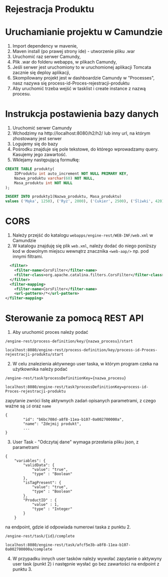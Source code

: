 # Rejestracja Produktu

# Uruchamianie projektu w Camundzie

1. Import dependency w mavenie,
2. Maven install (po prawej strony ide) - utworzenie pliku .war
3. Uruchomić raz serwer Camundy,
4. Plik .war do folderu webapps, w plikach Camundy,
5. Jeśli serwer jest uruchomiony to w uruchomionej aplikacji Tomcata zacznie się deploy aplikacji,
6. Skompilowany projekt jest w dashboardzie Camundy w "Processes", nasz nazywa się process-id-Proces-rejestracji-produktu
7. Aby uruchomić trzeba wejść w tasklist i create instance z nazwą procesu.

# Instrukcja postawienia bazy danych

1. Uruchomić serwer Camundy
2. Wchodzimy na http://localhost:8080/h2/h2/ lub inny url, na którym zhostowany jest serwer
3. Logujemy się do bazy
4. Pośrodku znajduje się pole tekstowe, do którego wprowadzamy query. Kasujemy jego zawartość.
5. Wklejamy następującą formułkę:

```sql
CREATE TABLE produkty(
    IDProduktu int auto_increment NOT NULL PRIMARY KEY,
    Nazwa_produktu varchar(60) NOT NULL,
    Masa_produktu int NOT NULL
);

INSERT INTO produkty1(Nazwa_produktu, Masa_produktu)
values ('Mąka', 1250), ('Ryż', 2000), ('Cukier', 2500), ('Śliwki', 420);

```

# CORS

1. Należy przejść do katalogu ```webapps/engine-rest/WEB-INF/web.xml``` w Camundzie
2. W katalogu znajduję się plik ```web.xml```, należy dodać do niego poniższy kod  w dowolnym miejscu wewnątrz znacznika ```<web-aap/>``` np. pod innymi filtrami.

```xml
  <filter>
    <filter-name>CorsFilter</filter-name>
    <filter-class>org.apache.catalina.filters.CorsFilter</filter-class>
  </filter>
  <filter-mapping>
    <filter-name>CorsFilter</filter-name>
    <url-pattern>/*</url-pattern>
</filter-mapping>
```

# Sterowanie za pomocą REST API

1. Aby uruchomić proces należy podać 
```
/engine-rest/process-definition/key/{nazwa_procesu}/start
```

```
localhost:8080/engine-rest/process-definition/key/process-id-Proces-rejestracji-produktu/start
```
2. W celu znalezienia aktywnego user taska, w którym program czeka na użytkownika należy podać
```
/engine-rest/task?processDefinitionKey={nazwa_procesu}
```

```
localhost:8080/engine-rest/task?processDefinitionKey=process-id-Proces-rejestracji-produktu
```

zapytanie zwróci listę aktywnych zadań opisanych parametrami, z czego ważne są ```id``` oraz ```name```
```
{
        "id": "b6bc708d-a8f8-11ea-b107-0a002700000a",
        "name": "Zdejmij produkt",
        ...
}
```

3. User Task - "Odczytaj dane" wymaga przesłania pliku json, z parametrami
```
{
    "variables": {
        "validData": {
            "value": "true",
            "type" : "Boolean"
        },
        "isTagPresent": {
        	"value": "true",
        	"type" : "Boolean"
        },
    	"ProductID" : {
    		"value" : 1,
    		"type" : "Integer"
    	}
    }
```
na endpoint, gdzie id odpowiada numerowi taska z punktu 2.
```
/engine-rest/task/{id}/complete
```

```
localhost:8080/engine-rest/task/afcf5e3b-a8f8-11ea-b107-0a002700000a/complete
```

4. W przypadku innych user tasków należy wywołać zapytanie o aktywyny user task (punkt 2) i następnie wysłać go bez zawartości na endpoint z punktu 3.
